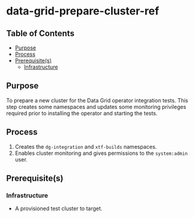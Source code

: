 # data-grid-prepare-cluster-ref<!-- omit from toc -->

## Table of Contents<!-- omit from toc -->

- [Purpose](#purpose)
- [Process](#process)
- [Prerequisite(s)](#prerequisites)
  - [Infrastructure](#infrastructure)

## Purpose

To prepare a new cluster for the Data Grid operator integration tests. This step creates some namespaces and updates some monitoring privileges required prior to installing the operator and starting the tests.

## Process

1. Creates the `dg-integration` and `xtf-builds` namespaces.
2. Enables cluster monitoring and gives permissions to the `system:admin` user.

## Prerequisite(s)

### Infrastructure

- A provisioned test cluster to target.
